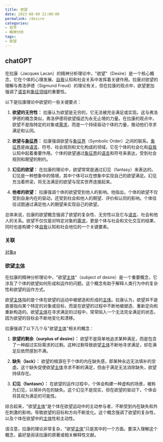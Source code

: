 ```yaml
---
title: 欲望
date: 2023-08-09 22:00:00
permalink: /desire
categories:
- 哲学
- 精神分析
tags:
- 欲望
---
```


## chatGPT

在拉康（Jacques Lacan）的精神分析理论中，"欲望"（Desire）是一个核心概念，它在个体的心理发展、[自我](/ego)认知和社会关系中发挥着关键作用。拉康对欲望的理解与弗洛伊德（Sigmund Freud）的理论有关，但在拉康的观点中，欲望更加强调了[语言](/language)和[象征领域](/symbolic)的重要性。

以下是拉康理论中欲望的一些关键要点：

1. **欲望的无穷性：** 拉康认为欲望是无穷的，它无法被完全满足或实现。这与弗洛伊德的概念类似，弗洛伊德将欲望描述为永无止境的力量。在拉康的观点中，欲望不是指特定的对象或[需求](/demand)，而是一个持续驱动个体的力量，推动他们寻求满足和认同。

2. **欲望与[象征界](/symbolic)：** 拉康强调欲望与[象征界](/symbolic)（Symbolic Order）之间的联系。[象征界](/symbolic)是由[语言](/language)、符号、社会规则和文化构成的领域，它在个体的社会化和[自我](/ego)认知中起着重要作用。个体的欲望通过[象征界](/symbolic)的[语言](/language)和符号来表达，受到社会规则和期望的制约。

3. **幻见的欲望：** 在拉康的理论中，欲望常常是通过幻见（fantasy）来表达的。幻见是一种想象中的情境，其中个体可以在想象中实现自己的欲望满足。幻见充当着桥梁，将无法满足的欲望与现实世界连接起来。

4. **他者的欲望：** 拉康强调个体的欲望受到他人的影响。他指出，个体的欲望不仅受到自身内在的驱动，还受到社会和他人的期望、评价和认同的影响。个体往往试图通过满足他人的期望来实现自己的欲望。

总体来说，拉康的欲望概念强调了欲望的复杂性、无穷性以及它与[语言](/language)、社会和他人的关系。欲望不仅仅是对特定对象的[需求](/demand)，更是个体与社会和文化交互的结果，同时也是构建个体[自我](/ego)认知和社会地位的一个关键要素。

### 关联

[对象a](/objet-petit-a)


### 欲望[主体](/subject) 

在拉康的精神分析理论中，"欲望[主体](/subject)"（subject of desire）是一个重要概念，它涉及了个体的欲望如何形成和运作的问题。这个概念有助于解释人类行为中的复杂性和欲望的运作方式。

欲望[主体](/subject)指的是个体在欲望的运动中被塑造和形成的[主体](/subject)。拉康认为，欲望并不是直接指向某个特定的对象或目标，而是在欲望的过程中不断地被塑造、重新定向和重新构造的。欲望[主体](/subject)在寻求满足的过程中，常常陷入一个无法完全满足的状态，因为欲望的目标会不断地变化和漂移。

拉康强调了以下几个与"欲望[主体](/subject)"相关的概念：

1. **欲望的剩余（surplus of desire）：** 欲望不是简单地追求某种满足，而是包含了一种超过实际需求的过剩。这种过剩导致欲望[主体](/subject)不断地寻求满足，却在满足后依然感到不满。

2. **缺失（lack）：** 欲望的根源在于个体的内在缺失感，即某种永远无法填补的空虚。这个缺失促使欲望[主体](/subject)寻求不断的满足，但由于满足无法消除缺失，欲望持续存在。

3. **幻见（fantasm）：** 在欲望的运作过程中，个体会构建一种虚构的场景，被称为幻见，以填补内在的缺失。这个幻见不是现实，但在欲望的驱动下，个体会将其视为满足的可能性。

综合起来，"欲望[主体](/subject)"是个体在欲望运动中的主动参与者，不断受到内在缺失和外在刺激的影响，导致欲望的目标和方向不断变化。这个概念强调了欲望的复杂性，以及个体在欲望中的[主体](/subject)性和主动性。

请注意，拉康的理论非常复杂，"欲望[主体](/subject)"只是其中的一个方面。要深入理解这个概念，最好是阅读拉康的原著或相关解释性文献。